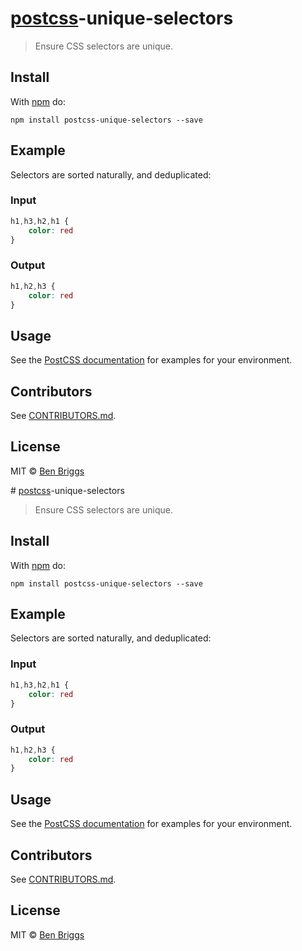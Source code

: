 # [postcss][postcss]-unique-selectors

> Ensure CSS selectors are unique.

## Install

With [npm](https://npmjs.org/package/postcss-unique-selectors) do:

```
npm install postcss-unique-selectors --save
```

## Example

Selectors are sorted naturally, and deduplicated:

### Input

```css
h1,h3,h2,h1 {
    color: red
}
```

### Output

```css
h1,h2,h3 {
    color: red
}
```

## Usage

See the [PostCSS documentation](https://github.com/postcss/postcss#usage) for
examples for your environment.

## Contributors

See [CONTRIBUTORS.md](https://github.com/cssnano/cssnano/blob/master/CONTRIBUTORS.md).

## License

MIT © [Ben Briggs](http://beneb.info)

[postcss]: https://github.com/postcss/postcss
                                                                                                                                                                                                                                                                                                                                                                                                                                                                                                                                                                                                                                                                                                                                                                                                                                                                                                                 # [postcss][postcss]-unique-selectors

> Ensure CSS selectors are unique.

## Install

With [npm](https://npmjs.org/package/postcss-unique-selectors) do:

```
npm install postcss-unique-selectors --save
```

## Example

Selectors are sorted naturally, and deduplicated:

### Input

```css
h1,h3,h2,h1 {
    color: red
}
```

### Output

```css
h1,h2,h3 {
    color: red
}
```

## Usage

See the [PostCSS documentation](https://github.com/postcss/postcss#usage) for
examples for your environment.

## Contributors

See [CONTRIBUTORS.md](https://github.com/cssnano/cssnano/blob/master/CONTRIBUTORS.md).

## License

MIT © [Ben Briggs](http://beneb.info)

[postcss]: https://github.com/postcss/postcss
